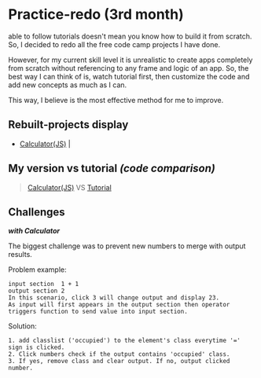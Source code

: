 # Practice-redo (3rd month)
able to follow tutorials doesn't mean you know how to build it from scratch. So, I decided to redo all the free code camp projects I have done.

However, for my current skill level it is unrealistic to create apps completely from scratch without referencing to any frame and logic of an app. So, the best way I can think of is, watch tutorial first, then customize the code and add new concepts as much as I can. 

This way, I believe is the most effective method for me to improve.


## Rebuilt-projects display
- [Calculator(JS)](https://a331998513.github.io/Practice-redo/JScalculator/)  |  

## My version vs tutorial  _(code comparison)_
>[Calculator(JS)](https://github.com/a331998513/Practice-redo/blob/main/JScalculator/calculator.js) VS [Tutorial](https://github.com/abarna-codespot/A-simple-Calculator/blob/master/script.js) 



## Challenges
**_with Calculator_**

The biggest challenge was to prevent new numbers to merge with output results. 

Problem example:
```
input section  1 + 1 
output section 2
In this scenario, click 3 will change output and display 23. 
As input will first appears in the output section then operator triggers function to send value into input section.
```
Solution:
```
1. add classlist ('occupied') to the element's class everytime '=' sign is clicked.
2. Click numbers check if the output contains 'occupied' class. 
3. If yes, remove class and clear output. If no, output clicked number.
```
